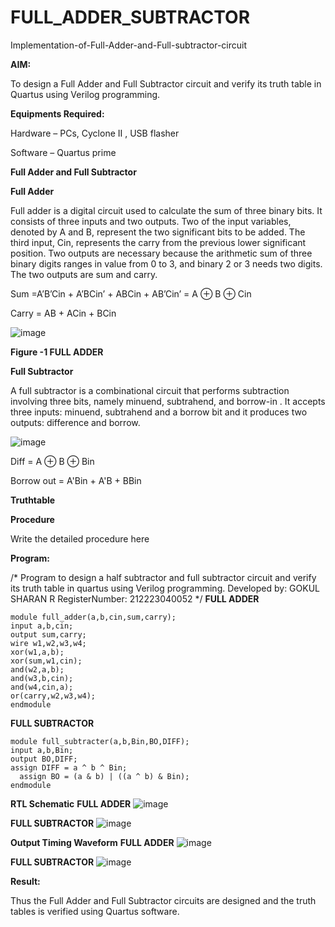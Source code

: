 # FULL_ADDER_SUBTRACTOR

Implementation-of-Full-Adder-and-Full-subtractor-circuit

**AIM:**

To design a Full Adder and Full Subtractor circuit and verify its truth table in Quartus using Verilog programming.

**Equipments Required:**

Hardware – PCs, Cyclone II , USB flasher

Software – Quartus prime

**Full Adder and Full Subtractor**

**Full Adder**

Full adder is a digital circuit used to calculate the sum of three binary bits. It consists of three inputs and two outputs. Two of the input variables, denoted by A and B, represent the two significant bits to be added. The third input, Cin, represents the carry from the previous lower significant position. Two outputs are necessary because the arithmetic sum of three binary digits ranges in value from 0 to 3, and binary 2 or 3 needs two digits. The two outputs are sum and carry.

Sum =A’B’Cin + A’BCin’ + ABCin + AB’Cin’ = A ⊕ B ⊕ Cin 

Carry = AB + ACin + BCin

![image](https://github.com/naavaneetha/FULL_ADDER_SUBTRACTOR/assets/154305477/0f30ba51-5ffb-4198-845f-18e054f675e7)

**Figure -1 FULL ADDER**

**Full Subtractor**

A full subtractor is a combinational circuit that performs subtraction involving three bits, namely minuend, subtrahend, and borrow-in . It accepts three inputs: minuend, subtrahend and a borrow bit and it produces two outputs: difference and borrow.

![image](https://github.com/naavaneetha/FULL_ADDER_SUBTRACTOR/assets/154305477/02b24f51-ab51-4304-9ad6-7b81ffc1ead5)

Diff = A ⊕ B ⊕ Bin 

Borrow out = A'Bin + A'B + BBin

**Truthtable**

**Procedure**

Write the detailed procedure here

**Program:**

/* Program to design a half subtractor and full subtractor circuit and verify its truth table in quartus using Verilog programming. 
Developed by: GOKUL SHARAN R
RegisterNumber: 212223040052
*/
**FULL ADDER**
```
module full_adder(a,b,cin,sum,carry);
input a,b,cin;
output sum,carry;
wire w1,w2,w3,w4;       
xor(w1,a,b);
xor(sum,w1,cin);        
and(w2,a,b);
and(w3,b,cin);
and(w4,cin,a);
or(carry,w2,w3,w4);
endmodule
```
**FULL SUBTRACTOR**
```
module full_subtracter(a,b,Bin,BO,DIFF);
input a,b,Bin;
output BO,DIFF;
assign DIFF = a ^ b ^ Bin;
  assign BO = (a & b) | ((a ^ b) & Bin);
endmodule
```
**RTL Schematic**
**FULL ADDER**
![image](https://github.com/Gokztechz/FULL_ADDER_SUBTRACTOR/assets/117667038/901ab568-4712-4671-806b-f5839cba989c)

**FULL SUBTRACTOR**
![image](https://github.com/Gokztechz/FULL_ADDER_SUBTRACTOR/assets/117667038/7d71454c-f164-4704-a7ab-50d7299803f6)


**Output Timing Waveform**
**FULL ADDER**
![image](https://github.com/Gokztechz/FULL_ADDER_SUBTRACTOR/assets/117667038/dfdcf01c-a27a-454d-bfab-f9975cbe070e)

**FULL SUBTRACTOR**
![image](https://github.com/Gokztechz/FULL_ADDER_SUBTRACTOR/assets/117667038/c4f3f8f4-d997-49c7-be86-3cc012df2f65)

**Result:**

Thus the Full Adder and Full Subtractor circuits are designed and the truth tables is verified using Quartus software.



